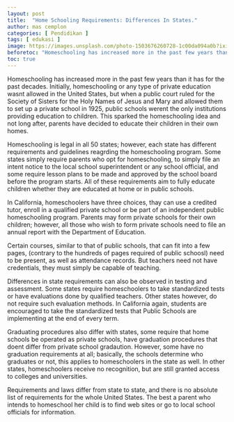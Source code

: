 ```yaml
---
layout: post
title:  "Home Schooling Requirements: Differences In States."
author: mas cemplon
categories: [ Pendidikan ]
tags: [ edukasi ]
image: https://images.unsplash.com/photo-1503676260728-1c00da094a0b?ixid=MXwxMjA3fDB8MHxwaG90by1wYWdlfHx8fGVufDB8fHw%3D&ixlib=rb-1.2.1&auto=format&fit=crop&w=709&q=80
beforetoc: "Homeschooling has increased more in the past few years than it has for the past decades. Initially, homeschooling or any type of private education."
toc: true
---
```


Homeschooling has increased more in the past few years than it has for the past decades. Initially, homeschooling or any type of private education wasnt allowed in the United States, but when a public court ruled for the Society of Sisters for the Holy Names of Jesus and Mary and allowed them to set up a private school in 1925, public schools werent the only institutions providing education to children. This sparked the homeschooling idea and not long after, parents have decided to educate their children in their own homes.



Homeschooling is legal in all 50 states; however, each state has different requirements and guidelines reagrding the homeschooling program. Some states simply require parents who opt for homeschooling, to simply file an intent notice to the local school superintendent or any school official, and some require lesson plans to be made and approved by the school board before the program starts. All of these requirements aim to fully educate children whether they are educated at home or in public schools.



In California, homeschoolers have three choices, thay can use a credited tutor, enroll in a qualified private school or be part of an independent public homeschooling program. Parents may form private schools for their own children; however, all those who wish to form private schools need to file an annual report with the Department of Education. 



Certain courses, similar to that of public schools, that can fit into a few pages, (contrary to the hundreds of pages required of public schoosl) need to be present, as well as attendance records. But teachers need not have credentials, they must simply be capable of teaching.



Differences in state requirements can also be observed in testing and assessment. Some states require homeschoolers to take standardized tests or have evaluations done by qualified teachers. Other states however, do not require such evaluation methods. In California again, students are encouraged to take the standardized tests that Public Schools are implementing at the end of every term.



Graduating procedures also differ with states, some require that home schools be operated as private schools, have graduation procedures that doent differ from private school gradaution. However, some have no graduation requirements at all; basically, the schools determine who graduates or not, this applies to homeschoolers in the state as well. In other states, homeschoolers receive no recognition, but are still granted access to colleges and universities.



Requirements and laws differ from state to state, and there is no absolute list of requirements for the whole United States. The best a parent who intends to homeschool her child is to find web sites or go to local school officials for information.

